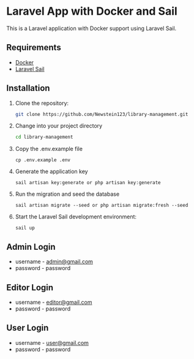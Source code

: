 # Laravel App with Docker and Sail

This is a Laravel application with Docker support using Laravel Sail.

## Requirements

- [Docker](https://www.docker.com/)
- [Laravel Sail](https://laravel.com/docs/8.x/sail#introduction)

## Installation

1. Clone the repository:

   ```bash
   git clone https://github.com/Newstein123/library-management.git

2. Change into your project directory

    ```bash
    cd library-management

3. Copy the .env.example file     

    ```
    cp .env.example .env

4. Generate the application key

    ```
    sail artisan key:generate or php artisan key:generate 

5. Run the migration and seed the database

    ```
    sail artisan migrate --seed or php artisan migrate:fresh --seed

6. Start the Laravel Sail development environment:

    ```
    sail up

## Admin Login

- username - admin@gmail.com
- password - password 

## Editor Login

- username - editor@gmail.com
- password - password 

## User Login

- username - user@gmail.com
- password - password 

